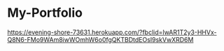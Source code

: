 # My-Portfolio
https://evening-shore-73631.herokuapp.com/?fbclid=IwAR1T2y3-HHVx-Q8N6-FMo9WAm8iwWOmhW6o0fgQKTBDtdEOsI9skVwXRD6M
